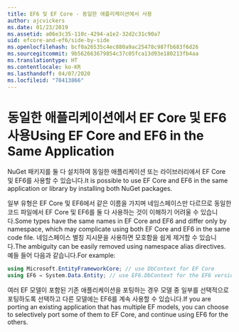 ```yaml
---
title: EF6 및 EF Core - 동일한 애플리케이션에서 사용
author: ajcvickers
ms.date: 01/23/2019
ms.assetid: a06e3c35-110c-4294-a1e2-32d2c31c90a7
uid: efcore-and-ef6/side-by-side
ms.openlocfilehash: bcf0a26535c4ec880a9ac25478c987fb683f6d26
ms.sourcegitcommit: 9b562663679854c37c05fca13d93e180213fb4aa
ms.translationtype: HT
ms.contentlocale: ko-KR
ms.lasthandoff: 04/07/2020
ms.locfileid: "78413866"
---
```

# <a name="using-ef-core-and-ef6-in-the-same-application"></a><span data-ttu-id="c3c6a-102">동일한 애플리케이션에서 EF Core 및 EF6 사용</span><span class="sxs-lookup"><span data-stu-id="c3c6a-102">Using EF Core and EF6 in the Same Application</span></span>

<span data-ttu-id="c3c6a-103">NuGet 패키지를 둘 다 설치하여 동일한 애플리케이션 또는 라이브러리에서 EF Core 및 EF6를 사용할 수 있습니다.</span><span class="sxs-lookup"><span data-stu-id="c3c6a-103">It is possible to use EF Core and EF6 in the same application or library by installing both NuGet packages.</span></span>

<span data-ttu-id="c3c6a-104">일부 유형은 EF Core 및 EF6에서 같은 이름을 가지며 네임스페이스만 다르므로 동일한 코드 파일에서 EF Core 및 EF6를 둘 다 사용하는 것이 이해하기 어려울 수 있습니다.</span><span class="sxs-lookup"><span data-stu-id="c3c6a-104">Some types have the same names in EF Core and EF6 and differ only by namespace, which may complicate using both EF Core and EF6 in the same code file.</span></span> <span data-ttu-id="c3c6a-105">네임스페이스 별칭 지시문을 사용하면 모호함을 쉽게 제거할 수 있습니다.</span><span class="sxs-lookup"><span data-stu-id="c3c6a-105">The ambiguity can be easily removed using namespace alias directives.</span></span> <span data-ttu-id="c3c6a-106">예들 들어 다음과 같습니다.</span><span class="sxs-lookup"><span data-stu-id="c3c6a-106">For example:</span></span>

``` csharp
using Microsoft.EntityFrameworkCore; // use DbContext for EF Core
using EF6 = System.Data.Entity; // use EF6.DbContext for the EF6 version
```

<span data-ttu-id="c3c6a-107">여러 EF 모델이 포함된 기존 애플리케이션을 포팅하는 경우 모델 중 일부를 선택적으로 포팅하도록 선택하고 다른 모델에는 EF6를 계속 사용할 수 있습니다.</span><span class="sxs-lookup"><span data-stu-id="c3c6a-107">If you are porting an existing application that has multiple EF models, you can choose to selectively port some of them to EF Core, and continue using EF6 for the others.</span></span>

